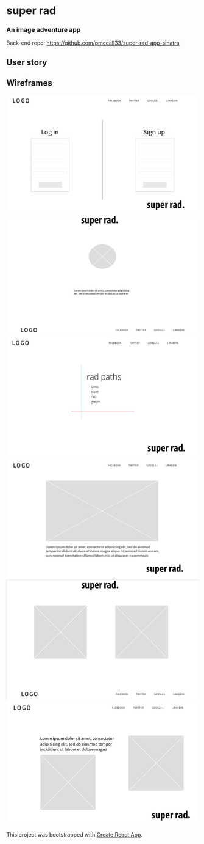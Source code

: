 # super rad 
### An image adventure app 

Back-end repo: https://github.com/pmccall33/super-rad-app-sinatra

## User story 

## Wireframes 

![login](https://github.com/dakotahducharme/super-rad-react/blob/master/wireframes/login.png)
![homepage](https://github.com/dakotahducharme/super-rad-react/blob/master/wireframes/homepage_ex.png)
![favorites](https://github.com/dakotahducharme/super-rad-react/blob/master/wireframes/favorites.png)
![img](https://github.com/dakotahducharme/super-rad-react/blob/master/wireframes/img_ex.png)
![double_img](https://github.com/dakotahducharme/super-rad-react/blob/master/wireframes/double_img.png)
![asym_img](https://github.com/dakotahducharme/super-rad-react/blob/master/wireframes/asym_img.png)

This project was bootstrapped with [Create React App](https://github.com/facebook/create-react-app).